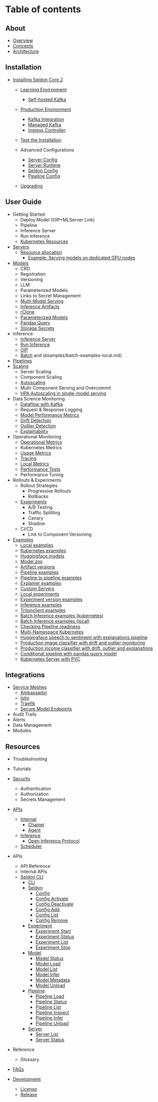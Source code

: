 # Table of contents

## About
* [Overview](README.md)
* [Concepts](/docs-gb/concepts/README.md)
* [Architecture](architecture/README.md)

## Installation
* [Installing Seldon Core 2](installation/README.md)
  * [Learning Environment](installation/learning-environment/README.md)
    * [Self-hosted Kafka](installation/learning-environment/self-hosted-kafka.md)
  * [Production Environment](installation/production-environment/README.md)
    * [Kafka Integration](installation/production-environment/kafka/README.md)
    * [Managed Kafka](installation/production-environment/kafka/managed-kafka.md) 
    * [Ingress Controller](installation/production-environment/ingress-controller/istio.md)
  * [Test the Installation](installation/test-installation.md)
    
  * Advanced Configurations
    * [Server Config](kubernetes/resources/serverconfig.md)
    * [Server Runtime](kubernetes/resources/seldonruntime.md)
    * [Seldon Config](kubernetes/resources/seldonconfig.md)
    * [Pipeline Config](kubernetes/resources/pipeline.md)  
  * [Upgrading](upgrading.md) 
## User Guide
* Getting Started
  * Deploy Model (OIP+MLServer Link)
  * Pipeline
  * Inference Server
  * Run Inference
  * [Kubernetes Resources](kubernetes/resources/README.md) 
* [Servers](servers.md)
    * [Resource allocation](resource-allocation/README.md)
      * [Example: Serving models on dedicated GPU nodes](resource-allocation/example-serving-models-on-dedicated-gpu-nodes.md)
* [Models](models/README.md)
    * CRD
    * Registration
    * Versioning
    * LLM
    * Parameterized Models
    * Links to Secret Management
    * [Multi-Model Serving](models/mms.md)
    * [Inference Artifacts](models/inference-artifacts.md)
    * [rClone](models/rclone.md)
    * [Parameterized Models](models/parameterized-models/README.md)
    * [Pandas Query](models/parameterized-models/pandasquery.md) 
    * [Storage Secrets](kubernetes/storage-secrets.md)
* Inference
    * [Inference Server](https://docs.seldon.io/projects/seldon-core/en/v2/contents/about/index.html#inference-servers)
    * [Run Inference](https://docs.seldon.io/projects/seldon-core/en/v2/contents/inference/index.html)
    * [OIP](apis/inference/v2.md)
    * [Batch](examples/batch-examples-k8s.md) and (examples/batch-examples-local.md)
* [Pipelines](pipelines.md)
* [Scaling](kubernetes/scaling.md)
  * Server Scaling
  * Component Scaling
  * [Autoscaling](kubernetes/autoscaling.md)
  * Multi-Component Serving and Overcommit
  * [HPA Autoscaling in single-model serving](kubernetes/hpa-rps-autoscaling.md)
* Data Science Monitoring
    * [Dataflow with Kafka](architecture/dataflow.md)
    * Request & Response Logging
    * [Model Performance Metrics](performance-tests.md)
    * [Drift Detection](drift.md)
    * [Outlier Detection](outlier.md)
    * [Explainability](explainers.md)
* Operational Monitoring
    * [Operational Metrics](metrics/operational.md)
    * Kubernetes Metrics
    * [Usage Metrics](metrics/usage.md)
    * [Tracing](kubernetes/tracing.md)
    * [Local Metrics](metrics/local-metrics-test.md)
    * [Performance Tests](performance-tests.md)
    * Performance Tuning 
* Rollouts & Experiments
    * Rollout Strategies
        * Progressive Rollouts
        * Rollbacks
    * [Experiments](kubernetes/resources/experiment.md)
      * A/B Testing
      * Traffic Splitting
      * Canary
      * Shadow 
    * CI/CD
      * Link to Component Versioning
* [Examples](examples/README.md)
  * [Local examples](examples/local-examples.md)
  * [Kubernetes examples](examples/k8s-examples.md)
  * [Huggingface models](examples/huggingface.md)
  * [Model zoo](examples/model-zoo.md)
  * [Artifact versions](examples/multi-version.md)
  * [Pipeline examples](examples/pipeline-examples.md)
  * [Pipeline to pipeline examples](examples/pipeline-to-pipeline.md)
  * [Explainer examples](examples/explainer-examples.md)
  * [Custom Servers](examples/custom-servers.md)
  * [Local experiments](examples/local-experiments.md)
  * [Experiment version examples](examples/experiment-versions.md)
  * [Inference examples](examples/inference.md)
  * [Tritonclient examples](examples/tritonclient-examples.md)
  * [Batch Inference examples (kubernetes)](examples/batch-examples-k8s.md)
  * [Batch Inference examples (local)](examples/batch-examples-local.md)
  * [Checking Pipeline readiness](examples/pipeline-ready-and-metadata.md)
  * [Multi-Namespace Kubernetes](examples/k8s-clusterwide.md)
  * [Huggingface speech to sentiment with explanations pipeline](examples/speech-to-sentiment.md)
  * [Production image classifier with drift and outlier monitoring](examples/cifar10.md)
  * [Production income classifier with drift, outlier and explanations](examples/income.md)
  * [Conditional pipeline with pandas query model](examples/pandasquery.md)
  * [Kubernetes Server with PVC](examples/k8s-pvc.md)  


## Integrations
  * [Service Meshes](kubernetes/service-meshes/README.md)
    * [Ambassador](kubernetes/service-meshes/ambassador.md)
    * [Istio](kubernetes/service-meshes/istio.md)
    * [Traefik](kubernetes/service-meshes/traefik.md)
    * [Secure Model Endpoints](models/securing-endpoints.md)
  * Audit Trails
  * Alerts
  * Data Management
  * Modules 
  
## Resources
* Troubleshooting
* Tutorials
* [Security](/getting-started/kubernetes-installation/security/index.html)
  * Authentication
  * Authorization
  * Secrets Management
* [APIs](apis/README.md)
  * [Internal](apis/internal/README.md)
    * [Chainer](apis/internal/chainer.md)
    * [Agent](apis/internal/agent.md)
  * [Inference](apis/inference/README.md)
    * [Open Inference Protocol](apis/inference/v2.md)
  * [Scheduler](apis/scheduler.md)

* APIs
    * API Reference
    * Internal APIs
    * [Seldon CLI](getting-started/cli.md)
      * [CLI](cli/README.md)
      * [Seldon](cli/seldon.md)
        * [Config](cli/seldon\_config.md)
        * [Config Activate](cli/seldon\_config\_activate.md)
        * [Config Deactivate](cli/seldon\_config\_deactivate.md)
        * [Config Add](cli/seldon\_config\_add.md)
        * [Config List](cli/seldon\_config\_list.md)
        * [Config Remove](cli/seldon\_config\_remove.md)
      * [Experiment](cli/seldon\_experiment.md)
        * [Experiment Start](cli/seldon\_experiment\_start.md)
        * [Experiment Status](cli/seldon\_experiment\_status.md)
        * [Experiment List](cli/seldon\_experiment\_list.md)
        * [Experiment Stop](cli/seldon\_experiment\_stop.md)
      * [Model](cli/seldon\_model.md)
        * [Model Status](cli/seldon\_model\_status.md)
        * [Model Load](cli/seldon\_model\_load.md)
        * [Model List](cli/seldon\_model\_list.md)
        * [Model Infer](cli/seldon\_model\_infer.md)
        * [Model Metadata](cli/seldon\_model\_metadata.md)
        * [Model Unload](cli/seldon\_model\_unload.md)
      * [Pipeline](cli/seldon\_pipeline.md)
        * [Pipeline Load](cli/seldon\_pipeline\_load.md)
        * [Pipeline Status](cli/seldon\_pipeline\_status.md)
        * [Pipeline List](cli/seldon\_pipeline\_list.md)
        * [Pipeline Inspect](cli/seldon\_pipeline\_inspect.md)
        * [Pipeline Infer](cli/seldon\_pipeline\_infer.md)
        * [Pipeline Unload](cli/seldon\_pipeline\_unload.md)
      * [Server](cli/seldon\_server.md)
        * [Server List](cli/seldon\_server\_list.md)
        * [Server Status](cli/seldon\_server\_status.md)
* Reference
    * Glossary 
* [FAQs](faqs.md)          
 


* [Development](development/README.md)
  * [License](development/licenses.md)
  * [Release](development/release.md)


